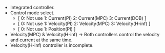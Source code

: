 - Integrated controller.
- Control mode select.
  - [ 0: Not use      1: Current(PI)   2: Current(MPC)  3: Current(DOB)       ]
  - [ 0: Not use      1: Velocity(PI)  2: Velocity(MPC) 3: Velocity(H-inf)    ]
  - [ 0: Not use      1: Position(PI)                                         ]
- Velocity(MPC) & Velocity(H-inf) -> Both controllers control the velocity and current at the same time.
- Velocity(H-inf) controller is incomplete.
